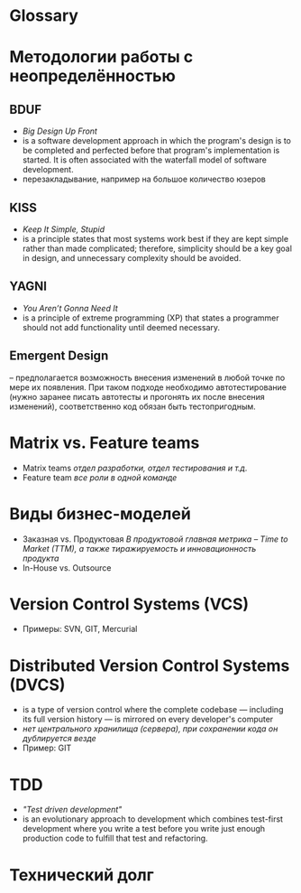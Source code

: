 # Glossary

# Методологии работы с неопределённостью
## BDUF 
- _Big Design Up Front_ 
- is a software development approach in which the program's design is to be completed and perfected before that program's implementation is started. It is often associated with the waterfall model of software development.
- перезакладывание, например на большое количество юзеров
## KISS 
- _Keep It Simple, Stupid_
- is a principle states that most systems work best if they are kept simple rather than made complicated; therefore, simplicity should be a key goal in design, and unnecessary complexity should be avoided.
## YAGNI 
- _You Aren’t Gonna Need It_
- is a principle of extreme programming (XP) that states a programmer should not add functionality until deemed necessary. 
## Emergent Design 
– предполагается возможность внесения изменений в любой точке по мере их появления. При таком подходе необходимо автотестирование (нужно заранее писать автотесты и прогонять их после внесения изменений), соответственно код обязан быть тестопригодным.

# Matrix vs. Feature teams
- Matrix teams _отдел разработки, отдел тестирования и т.д._
- Feature team _все роли в одной команде_

# Виды бизнес-моделей
- Заказная vs. Продуктовая _В продуктовой главная метрика – Time to Market (TTM), а также тиражируемость и инновационность продукта_
- In-House vs. Outsource

# Version Control Systems (VCS)
- Примеры: SVN, GIT, Mercurial

# Distributed Version Control Systems (DVCS)
- is a type of version control where the complete codebase — including its full version history — is mirrored on every developer's computer
- _нет центрального хранилища (сервера), при сохранении кода он дублируется везде_
- Пример: GIT

# TDD 
- _"Test driven development"_
- is an evolutionary approach to development which combines test-first development where you write a test before you write just enough production code to fulfill that test and refactoring.

# Технический долг
